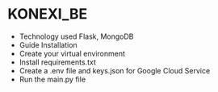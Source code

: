# KONEXI_BE

- Technology used Flask, MongoDB
- Guide Installation
- Create your virtual environment
- Install requirements.txt
- Create a .env file and keys.json for Google Cloud Service
- Run the main.py file
